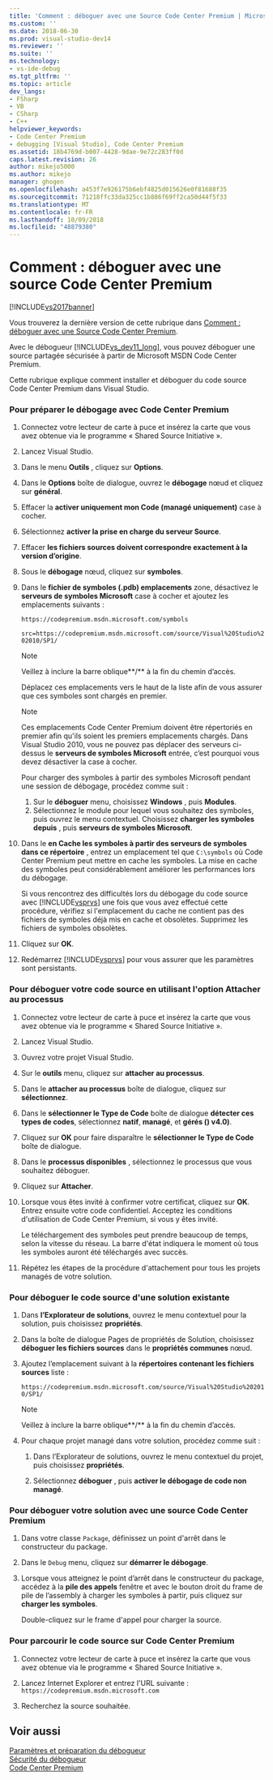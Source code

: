 ```yaml
---
title: 'Comment : déboguer avec une Source Code Center Premium | Microsoft Docs'
ms.custom: ''
ms.date: 2018-06-30
ms.prod: visual-studio-dev14
ms.reviewer: ''
ms.suite: ''
ms.technology:
- vs-ide-debug
ms.tgt_pltfrm: ''
ms.topic: article
dev_langs:
- FSharp
- VB
- CSharp
- C++
helpviewer_keywords:
- Code Center Premium
- debugging [Visual Studio], Code Center Premium
ms.assetid: 18b4769d-b007-4428-9dae-9e72c283ff0d
caps.latest.revision: 26
author: mikejo5000
ms.author: mikejo
manager: ghogen
ms.openlocfilehash: a453f7e926175b6ebf4825d015626e0f81688f35
ms.sourcegitcommit: 71218ffc33da325cc1b886f69ff2ca50d44f5f33
ms.translationtype: MT
ms.contentlocale: fr-FR
ms.lasthandoff: 10/09/2018
ms.locfileid: "48879380"
---
```

# <a name="how-to-debug-with-code-center-premium-source"></a>Comment : déboguer avec une source Code Center Premium
[!INCLUDE[vs2017banner](../includes/vs2017banner.md)]

Vous trouverez la dernière version de cette rubrique dans [Comment : déboguer avec une Source Code Center Premium](https://docs.microsoft.com/visualstudio/debugger/how-to-debug-with-code-center-premium-source).  
  
Avec le débogueur [!INCLUDE[vs_dev11_long](../includes/vs-dev11-long-md.md)], vous pouvez déboguer une source partagée sécurisée à partir de Microsoft MSDN Code Center Premium.  
  
 Cette rubrique explique comment installer et déboguer du code source Code Center Premium dans Visual Studio.  
  
### <a name="to-prepare-for-debugging-with-code-center-premium"></a>Pour préparer le débogage avec Code Center Premium  
  
1.  Connectez votre lecteur de carte à puce et insérez la carte que vous avez obtenue via le programme « Shared Source Initiative ».  
  
2.  Lancez Visual Studio.  
  
3.  Dans le menu **Outils** , cliquez sur **Options**.  
  
4.  Dans le **Options** boîte de dialogue, ouvrez le **débogage** nœud et cliquez sur **général**.  
  
5.  Effacer la **activer uniquement mon Code (managé uniquement)** case à cocher.  
  
6.  Sélectionnez **activer la prise en charge du serveur Source**.  
  
7.  Effacer **les fichiers sources doivent correspondre exactement à la version d’origine**.  
  
8.  Sous le **débogage** nœud, cliquez sur **symboles**.  
  
9. Dans le **fichier de symboles (.pdb) emplacements** zone, désactivez le **serveurs de symboles Microsoft** case à cocher et ajoutez les emplacements suivants :  
  
     `https://codepremium.msdn.microsoft.com/symbols`  
  
     `src=https://codepremium.msdn.microsoft.com/source/Visual%20Studio%202010/SP1/`  
  
    > [!NOTE]
    >  Veillez à inclure la barre oblique**/** à la fin du chemin d’accès.  
  
     Déplacez ces emplacements vers le haut de la liste afin de vous assurer que ces symboles sont chargés en premier.  
  
    > [!NOTE]
    >  Ces emplacements Code Center Premium doivent être répertoriés en premier afin qu'ils soient les premiers emplacements chargés. Dans Visual Studio 2010, vous ne pouvez pas déplacer des serveurs ci-dessus le **serveurs de symboles Microsoft** entrée, c’est pourquoi vous devez désactiver la case à cocher.  
    >   
    >  Pour charger des symboles à partir des symboles Microsoft pendant une session de débogage, procédez comme suit :  
    >   
    >  1.  Sur le **déboguer** menu, choisissez **Windows** , puis **Modules**.  
    > 2.  Sélectionnez le module pour lequel vous souhaitez des symboles, puis ouvrez le menu contextuel. Choisissez **charger les symboles depuis** , puis **serveurs de symboles Microsoft**.  
  
10. Dans le **en Cache les symboles à partir des serveurs de symboles dans ce répertoire** , entrez un emplacement tel que `C:\symbols` où Code Center Premium peut mettre en cache les symboles. La mise en cache des symboles peut considérablement améliorer les performances lors du débogage.  
  
     Si vous rencontrez des difficultés lors du débogage du code source avec [!INCLUDE[vsprvs](../includes/vsprvs-md.md)] une fois que vous avez effectué cette procédure, vérifiez si l'emplacement du cache ne contient pas des fichiers de symboles déjà mis en cache et obsolètes. Supprimez les fichiers de symboles obsolètes.  
  
11. Cliquez sur **OK**.  
  
12. Redémarrez [!INCLUDE[vsprvs](../includes/vsprvs-md.md)] pour vous assurer que les paramètres sont persistants.  
  
### <a name="to-debug-your-source-code-using-attach-to-process"></a>Pour déboguer votre code source en utilisant l'option Attacher au processus  
  
1.  Connectez votre lecteur de carte à puce et insérez la carte que vous avez obtenue via le programme « Shared Source Initiative ».  
  
2.  Lancez Visual Studio.  
  
3.  Ouvrez votre projet Visual Studio.  
  
4.  Sur le **outils** menu, cliquez sur **attacher au processus**.  
  
5.  Dans le **attacher au processus** boîte de dialogue, cliquez sur **sélectionnez**.  
  
6.  Dans le **sélectionner le Type de Code** boîte de dialogue **détecter ces types de codes**, sélectionnez **natif**, **managé**, et **gérés () v4.0)**.  
  
7.  Cliquez sur **OK** pour faire disparaître le **sélectionner le Type de Code** boîte de dialogue.  
  
8.  Dans le **processus disponibles** , sélectionnez le processus que vous souhaitez déboguer.  
  
9. Cliquez sur **Attacher**.  
  
10. Lorsque vous êtes invité à confirmer votre certificat, cliquez sur **OK**. Entrez ensuite votre code confidentiel. Acceptez les conditions d'utilisation de Code Center Premium, si vous y êtes invité.  
  
     Le téléchargement des symboles peut prendre beaucoup de temps, selon la vitesse du réseau. La barre d'état indiquera le moment où tous les symboles auront été téléchargés avec succès.  
  
11. Répétez les étapes de la procédure d'attachement pour tous les projets managés de votre solution.  
  
### <a name="to-debug-source-code-from-an-existing-solution"></a>Pour déboguer le code source d'une solution existante  
  
1.  Dans **l’Explorateur de solutions**, ouvrez le menu contextuel pour la solution, puis choisissez **propriétés**.  
  
2.  Dans la boîte de dialogue Pages de propriétés de Solution, choisissez **déboguer les fichiers sources** dans le **propriétés communes** nœud.  
  
3.  Ajoutez l’emplacement suivant à la **répertoires contenant les fichiers sources** liste :  
  
     `https://codepremium.msdn.microsoft.com/source/Visual%20Studio%202010/SP1/`  
  
    > [!NOTE]
    >  Veillez à inclure la barre oblique**/** à la fin du chemin d’accès.  
  
4.  Pour chaque projet managé dans votre solution, procédez comme suit :  
  
    1.  Dans l’Explorateur de solutions, ouvrez le menu contextuel du projet, puis choisissez **propriétés**.  
  
    2.  Sélectionnez **déboguer** , puis **activer le débogage de code non managé**.  
  
### <a name="to-debug-your-solution-with-code-center-premium-source"></a>Pour déboguer votre solution avec une source Code Center Premium  
  
1.  Dans votre classe `Package`, définissez un point d'arrêt dans le constructeur du package.  
  
2.  Dans le `Debug` menu, cliquez sur **démarrer le débogage**.  
  
3.  Lorsque vous atteignez le point d’arrêt dans le constructeur du package, accédez à la **pile des appels** fenêtre et avec le bouton droit du frame de pile de l’assembly à charger les symboles à partir, puis cliquez sur **charger les symboles**.  
  
     Double-cliquez sur le frame d'appel pour charger la source.  
  
### <a name="to-browse-source-code-on-code-center-premium"></a>Pour parcourir le code source sur Code Center Premium  
  
1.  Connectez votre lecteur de carte à puce et insérez la carte que vous avez obtenue via le programme « Shared Source Initiative ».  
  
2.  Lancez Internet Explorer et entrez l'URL suivante : `https://codepremium.msdn.microsoft.com`  
  
3.  Recherchez la source souhaitée.  
  
## <a name="see-also"></a>Voir aussi  
 [Paramètres et préparation du débogueur](../debugger/debugger-settings-and-preparation.md)   
 [Sécurité du débogueur](../debugger/debugger-security.md)   
 [Code Center Premium](http://www.microsoft.com/resources/sharedsource/ccp.mspx)



